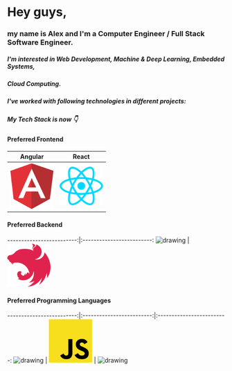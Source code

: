 # Hey guys,

### my name is Alex and I'm a Computer Engineer / Full Stack Software Engineer.
##### I'm interested in Web Development, Machine & Deep Learning, Embedded Systems,
##### Cloud Computing.

##### I've worked with following technologies in different projects:



##### My Tech Stack is now 👇

#### Preferred Frontend
Angular           |  React
:-------------------------:|:-------------------------:
<img src="https://github.com/nik-neg/nik-neg/blob//main/images/angular-icon.svg" alt="drawing" width="100"/> |  <img src="https://github.com/nik-neg/nik-neg/blob//main/images/react.svg" alt="drawing" width="100"/>

#### Preferred Backend
-------------------------:|:-------------------------:
<img src="https://github.com/nik-neg/appetize/blob//main/images/nodejs.svg)" alt="drawing" width="100"/> |
<img src="https://github.com/nik-neg/appetize/blob//main/images/nestjs.svg" alt="drawing" width="100"/>

#### Preferred Programming Languages
-------------------------:|:-------------------------:|:-------------------------:
<img src="https://github.com/nik-neg/appetize/blob//main/images/typescript-icon.svg)" alt="drawing" width="100"/> |
<img src="https://github.com/nik-neg/appetize/blob//main/images/javascript.svg" alt="drawing" width="100"/> |
<img src="https://github.com/nik-neg/appetize/blob//main/images/python.svg)" alt="drawing" width="100"/>

